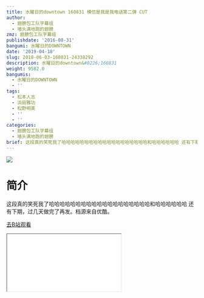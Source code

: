```yaml
---
title: 水曜日的downtown 160831 模仿是我是我电话第二弹 CUT
author:
  - 翅膀包工队字幕组
  - 墙头满地跑的翅膀
zmz: 翅膀包工队字幕组
publishdate: '2016-08-31'
bangumi: 水曜日的DOWNTOWN
date: '2019-04-18'
slug: 2018-06-03-160831-24338292
description: 水曜日的downtown&#8226;160831
weight: 9582.0
bangumis:
  - 水曜日的DOWNTOWN
  - ''
tags:
  - 松本人志
  - 浜田雅功
  - 松野明美
  - ''
  - ''
categories:
  - 翅膀包工队字幕组
  - 墙头满地跑的翅膀
brief: 这段真的笑死我了哈哈哈哈哈哈哈哈哈哈哈哈哈哈哈哈哈哈哈和哈哈哈哈哈哈 还有下期，过几天做完了再发。档源来自优酷。
---
```

![](https://i.imgur.com/v2csaCO.jpg)
# 简介  
这段真的笑死我了哈哈哈哈哈哈哈哈哈哈哈哈哈哈哈哈哈哈哈和哈哈哈哈哈哈
还有下期，过几天做完了再发。档源来自优酷。  

[去B站观看](https://www.bilibili.com/video/av24338292/)
<div class ="resp-container"><iframe class="testiframe" src="//player.bilibili.com/player.html?aid=24338292"", scrolling="no", allowfullscreen="true" > </iframe></div> 
